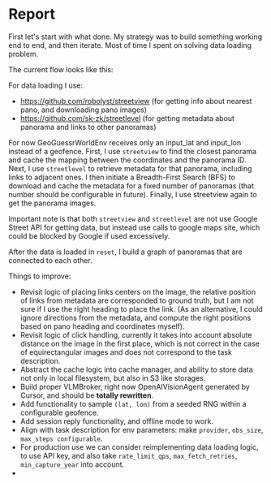 # Report

First let's start with what done. 
My strategy was to build something working end to end, and then 
iterate. Most of time I spent on solving data loading problem. 

The current flow looks like this:

For data loading I use:
- https://github.com/robolyst/streetview (for getting info about nearest pano, and downloading pano images)
- https://github.com/sk-zk/streetlevel (for getting metadata about panorama and links to other panoramas)

For now GeoGuessrWorldEnv receives only an input_lat and input_lon instead of a geofence. 
First, I use `streetview` to find the closest panorama and cache the mapping between the coordinates and the panorama ID. 
Next, I use `streetlevel` to retrieve metadata for that panorama, including links to adjacent ones. 
I then initiate a Breadth-First Search (BFS) to download and cache the metadata for a fixed number of panoramas (that number should be configurable in future).
Finally, I use streetview again to get the panorama images.

Important note is that both `streetview` and `streetlevel` are not use Google Street API for getting data,
but instead use calls to google maps site, which could be blocked by Google if used excessively.

After the data is loaded in `reset`, I build a graph of panoramas that are connected to each other. 


Things to improve:
- Revisit logic of placing links centers on the image, the relative position of links from metadata are corresponded 
  to ground truth, but I am not sure if I use the right heading to place the link. (As an alternative, I could 
  ignore directions from the metadata, and compute the right positions based on pano heading and coordinates myself).
- Revisit logic of click handling, currently it takes into account absolute distance on the image in the first place, 
  which is not correct in the case of equirectangular images and does not correspond to the task description.
- Abstract the cache logic into cache manager, and ability to store data not only in local filesystem,
  but also in S3 like storages.
- Build proper VLMBroker, right now OpenAIVisionAgent generated by Cursor, and should be **totally rewritten**.
- Add functionality to sample `(lat, lon)` from a seeded RNG within a configurable geofence.
- Add session reply functionality, and offline mode to work.
- Align with task description for env parameters: make `provider`, `obs_size`, `max_steps configurable`.
- For production use we can consider reimplementing data loading logic, to use API key, and also take
  `rate_limit_qps`, `max_fetch_retries`, `min_capture_year` into account.
- 